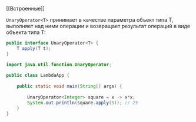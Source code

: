[[Встроенные]]

`UnaryOperator<T>` принимает в качестве параметра объект типа T, выполняет над ними операции и возвращает результат операций в виде объекта типа T:

```java
public interface UnaryOperator<T> {
    T apply(T t);
}
```

```java
import java.util.function.UnaryOperator;
 
public class LambdaApp {
 
    public static void main(String[] args) {
         
        UnaryOperator<Integer> square = x -> x*x;
        System.out.println(square.apply(5)); // 25
    }
}
```